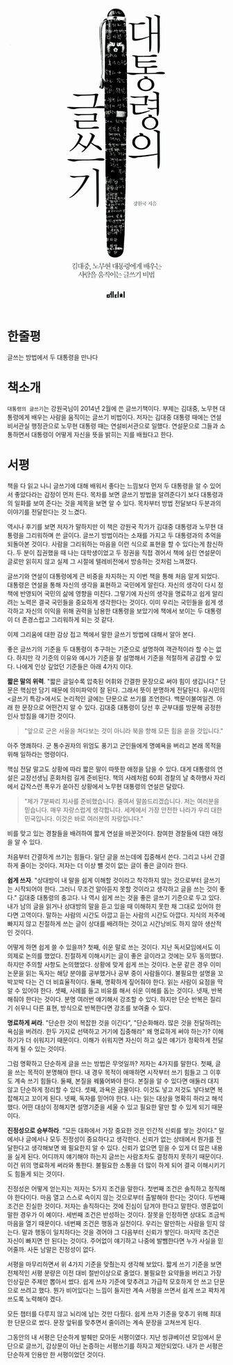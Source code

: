 <!-- markdownlint-disable MD025 MD036 MD041 -->

![대통령의 글쓰기](cover.jpg)

# 한줄평

글쓰는 방법에서 두 대통령을 만나다

# 책소개

`대통령의 글쓰기`는 강원국님이 2014년 2월에 쓴 글쓰기책이다. 부제는 김대중, 노무현 대통령에게 배우는 사람을 움직이는 글쓰기 비법이다. 저자는 김대중 대통령 때에는 연설비서관실 행정관으로 노무현 대통령 때는 연설비서관으로 일했다. 연설문으로 그들과 소통하면서 대통령이 어떻게 자신을 뜻을 밝히는 지를 배웠다고 한다.

# 서평

책을 다 읽고 나니 글쓰기에 대해 배워서 좋다는 느낌보다 먼저 두 대통령을 알 수 있어서 좋았다라는 감정이 먼저 든다. 목차를 보면 글쓰기 방법을 알려준다기 보다 대통령과의 일화를 보여 준다는 것을 제목을 보면 알 수 있다. 목차부터 방법 전달보다 두분과의 이야기를 전달한다는 것 느겼다.

역시나 후기를 보면 저자가 말하지만 이 책은 강원국 작가가 김대중 대통령과 노무현 대통령을 그리워하며 쓴 글이다. 글쓰기 방법이라는 소재를 가지고 두 대통령과의 추억을 되돌아본 것이다. 사람을 그리워하는 마음을 이런 식으로 표현을 할 수 있다는게 참신하다. 두 분이 집권했을 때 나는 대학생이었고 두 정권을 직접 겪어서 책에 실린 연설문이 글로만 읽히지 않고 실제 그 시절에 텔레비전에서 방송하는 것처럼 느껴졌다.

글쓰기와 연설이 대통령에게 큰 비중을 차지하는 지 이번 책을 통해 처음 알게 되었다. 대통령은 연설을 통해 자신의 생각을 표현하고 국민에게 알린다. 자신의 생각이 다시 정책에 반영되어 국민의 삶에 영향을 미친다. 그렇기에 자신의 생각을 명료하고 쉽게 알리려는 노력은 결국 국민들을 중요하게 생각한다는 것이다. 이미 우리는 국민들을 쉽게 생각하고 자신의 이익을 위해 권력을 남용한 대통령을 보았기에 책에서 보이는 두 대통령이 더 존경스럽고 그리워하게 되는 것 같다.

이제 그리움에 대한 감상 접고 책에서 말한 글쓰기 방법에 대해서 알아 본다.

좋은 글쓰기의 기준을 두 대통령이 추구하는 기준으로 설명하여 객관적이라 할 수는 없다. 하지만 각 기준의 이유와 예시가 기준을 잘 설명해서 기준을 적절하게 공감할 수 있다. 나에게 인상 깊었던 기준들은 아래 4가지 이다.

**짧은 말의 위력**. "짧은 글일수록 압축된 어휘와 간결한 문장으로 써야 힘이 생깁니다." 단문은 핵심만 담기 때문에 의미파악이 잘 된다. 그래서 뜻이 분명하게 전달된다. 유시민의 <글쓰기 특강>에서도 논리적인 글에는 단문으로 쓰기를 조언한다. 백문이불여일견. 아래 한 문장으로 어떤건지 알 수 있다. 김대중 대통령이 당선 후 군부대를 방문해 공정한 인사 방침을 얘기한 것이다.

> "앞으로 군은 서울을 쳐다보는 것이 아니라 북을 향해 모든 힘을 쏟을 것입니다."

아주 명쾌하다. 군 통수권자의 위엄도 풍기고 군인들에게 명예욕을 버리고 본래 목적을 위해 일하라는 명령이다.

핵심 전달 말고도 상황에 따라 짧은 말이 따뜻한 애정을 담을 수 있다. 대게 대통령의 연설은 교장선생님 훈화처럼 길게 준비된다. 책의 사례처럼 60회 경찰의 날 축하행사 자리에서 갑작스런 폭우가 쏟아진 상황에서 노무현 대통령의 연설은 달랐다.

> "제가 7분짜리 치사를 준비했습니다. 줄여서 말씀드리겠습니다. 저는 여러분을 믿습니다. 매우 자랑스럽게 생각합니다. 세계에서 가장 안전한 나라가 우리 대한민국입니다. 이것은 바로 여러분의 자랑입니다."

비를 맞고 있는 경찰들을 배려하여 짧게 연설을 바꾼것이다. 참여한 경찰들에 대한 애정을 알 수 있다.

처음부터 간결하게 쓰기는 힘들다. 일단 글을 쓰는데에 집중해서 쓴다. 그리고 나서 간결하게 줄이는 것이다. 저자는 더 이상 뺄 것이 없는 글이 좋은 글이라 한다.

**쉽게 쓰자**. "상대방이 내 말을 쉽게 이해할 것이라고 착각하지 않는 것으로부터 글쓰기는 시작되어야 한다. 그러니 무조건 알아듣지 못할 것이라고 생각하고 글을 쓰는 것이 좋다." 김대중 대통령의 충고다. 나 역시 쉽게 쓰는 것을 좋은 글쓰기 기준으로 두고 있다. 내가 남의 글을 읽거나 상대방의 말을 듣고 있을 때 이해하지 못한 채 그대로 있어야 한다면 고역이다. 말하는 사람의 시간도 아깝고 듣는 사람의 시간도 아깝다. 지식의 저주에 빠지지 않고 친절하게 쓰는 글이 상대를 배려하는 것이고 시간낭비도 하지 않아 생산적인 것이다.

어떻게 하면 쉽게 쓸 수 있을까? 첫째, 쉬운 말로 쓰는 것이다. 지난 독서모임에서도 이 의제로 논의를 했었다. 친절하게 이해시키는 글이 좋은 글이라고 것에는 모두 동의했다. 하지만 주의할 사항도 논의했었다. 상황에 맞게 쉽게 쓰는 것이다. 논문 같은 경우 이미 논문을 읽는 독자는 해당 분야를 공부했거나 공부 중이 사람들이다. 불필요한 설명을 꼬박꼬박 다는 건 더 비효율적이다. 둘째, 명확하게 짚어줘야 한다. 읽는 사람이 요점을 딱 알 수 있어야 한다. 셋째, 사례를 들고 비유를 해서 쉬운 이해를 돕는 것이다. 넷재, 반복해줘야 한다는 것이다. 분명 여러번 얘기해서 강조할 수 있다. 하지만 단순 반복은 질리기 쉬우니 다른 표현, 방식으로 반복한다면 강조를 보여줄 수 있다.

**명료하게 써라**. "단순한 것이 복잡한 것을 이긴다", "단순화해라. 많은 것을 전달하려는 욕심을 버려라. 한두 가지로 선택하고 거기에 집중해라" 왜 명료하게 써야 하는가? 이해하기가 더 쉬워지기 때문이다. 이해가 쉬워지면 자신이 하고 싶은 얘기가 정확하게 전달하게 될 수 있는 것이다.

그럼 명확하고 단순하게 글을 쓰는 방법은 무엇일까? 저자는 4가지를 말한다. 첫째, 글을 쓰는 목적이 분명해야 한다. 내 경우 목적이 애매하면 시작부터 쓰기 힘들고 그 이후도 계속 쓰기 힘들다. 둘째, 본질을 꿰뚫어봐야 한다. 본질을 알 수 있다면 애둘러 대지 않고 단순하게 정리할 수 있다. 셋째, 과욕은 금물이다. 이것도 넣고 저것도 넣다보면 복잡해지고 꼬이게 된다. 넷째, 독자를 믿어야 한다. 나는 읽는 대상을 명확히 하라고 해석했다. 어떤 대상이 정해지면 설명기준을 세울 수 있고 필요한 말만 할 수 있게 되기 때문이다.

**진정성으로 승부하라**. "모든 대화에서 가장 중요한 것은 인간적 신뢰를 쌓는 것이다." 말에서나 글에서나 모두 진정성이 중요하다고 생각한다. 신뢰가 없는 상태에서 뭔가를 전달한다고 생각해보면 왜 필요한지 알 수 있다. 신뢰가 없으면 믿을 수 있게 더 많은 내용을 실게 된다. 어디까지 얘기해야 하는지 글쓰는 사람조차도 결정하지 못하기 때문이다. 이건 위의 명료하게 써라와 통한다. 불필요한 소통을 더 많이 하게 되어 결국 이해시키기도 힘들게 되는 것이다.

진정성은 어떻게 얻는지는 저자는 5가지 조건을 말한다. 첫번째 조건은 솔직하고 정직해야 한다이다. 마음 열고 스스로 속이지 않는 것으로부터 출발해야 한다는 것이다. 두번째 조건은 진실한 것이다. 저자는 솔직하다는 것에 진심이 담겨야 한다고 말한다. 영혼없이 말한 경우가 이 예이다. 세번째 조건은 반성하는 것이다. 잘못을 인정하면 상대도 조금씩 마음을 열기 때문이다. 네번째 조건은 행동과 실천이다. 우리는 말만하는 사람을 믿지 않는다. 말과 행동이 일치하다는 것을 겪어야 그 다음부터 신뢰가 쌓인다. 마지막 조건은 자신이 빠지면 안 된다는 것이다. 주어없이 얘기하고 나중에 발뺌한다면 누가 사실을 믿어줄까. 사돈 남말은 진정성이 없다.

서평을 마무리하면서 위 4가지 기준을 맞췄는지 생각해 보았다. 짧게 쓰기 기준을 보면 전체적인 서평 분량은 이전 대비 절반이상으로 줄었다. 불필요한 요약들을 버리고 가장 인상깊은 주제만 뽑아서 썼다. 쉽게 쓰자 기준에 맞추려고 가급적 모호하게 안 쓰고 단문으로 쓰려고 했다. 뭔가 비어있다는 느낌이 들지만 계속 서평을 쓰면서 쉽게 쓰고 꽉차게 쓰도록 노력해야 겠다.

모든 챕터를 다루지 않고 뇌리에 남는 것만 다뤘다. 쉽게 쓰자 기준을 맞추기 위해 최대한 단문으로 썼다. 문장 앞뒤를 맞추면서 줄이려는 계속 문장을 고쳐쓰게 된다.

그동안의 내 서평은 단순하게 발췌만 모아둔 서평이였다. 지난 씽큐베이션 모임에서 문단으로 글쓰기, 감상문이 아닌 논증하는 서평쓰기를 하자고 제안되었다.  내가 쓴 서평은 단순하게 인용만 한 서평이었던 것이다. 